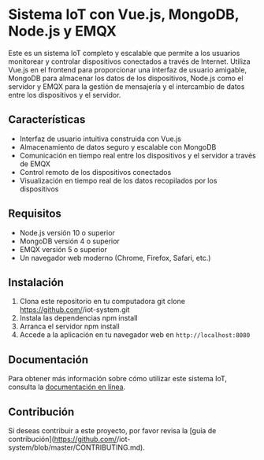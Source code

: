 # Sistema IoT con Vue.js, MongoDB, Node.js y EMQX

Este es un sistema IoT completo y escalable que permite a los usuarios monitorear y controlar dispositivos conectados a través de Internet. Utiliza Vue.js en el frontend para proporcionar una interfaz de usuario amigable, MongoDB para almacenar los datos de los dispositivos, Node.js como el servidor y EMQX para la gestión de mensajería y el intercambio de datos entre los dispositivos y el servidor.

## Características
- Interfaz de usuario intuitiva construida con Vue.js
- Almacenamiento de datos seguro y escalable con MongoDB
- Comunicación en tiempo real entre los dispositivos y el servidor a través de EMQX
- Control remoto de los dispositivos conectados
- Visualización en tiempo real de los datos recopilados por los dispositivos

## Requisitos
- Node.js versión 10 o superior
- MongoDB versión 4 o superior
- EMQX versión 5 o superior
- Un navegador web moderno (Chrome, Firefox, Safari, etc.)

## Instalación
1. Clona este repositorio en tu computadora
git clone https://github.com/<nombre de usuario>/iot-system.git
2. Instala las dependencias
npm install
3. Arranca el servidor
npm install
4. Accede a la aplicación en tu navegador web en `http://localhost:8080`
## Documentación
Para obtener más información sobre cómo utilizar este sistema IoT, consulta la [documentación en línea](https:).

## Contribución
Si deseas contribuir a este proyecto, por favor revisa la [guía de contribución](https://github.com/<nombre de usuario>/iot-system/blob/master/CONTRIBUTING.md).
